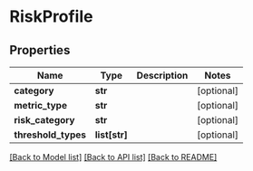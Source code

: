 # RiskProfile

## Properties
Name | Type | Description | Notes
------------ | ------------- | ------------- | -------------
**category** | **str** |  | [optional] 
**metric_type** | **str** |  | [optional] 
**risk_category** | **str** |  | [optional] 
**threshold_types** | **list[str]** |  | [optional] 

[[Back to Model list]](../README.md#documentation-for-models) [[Back to API list]](../README.md#documentation-for-api-endpoints) [[Back to README]](../README.md)

